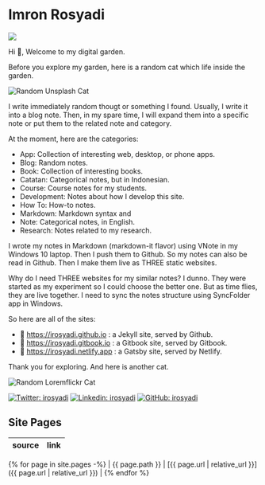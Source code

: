 # Imron Rosyadi

![](https://readme-typing-svg.herokuapp.com?font=Caveat&lines=Hi+%F0%9F%91%8B;Welcome+to+my+digital+garden)

Hi 👋, Welcome to my digital garden.

Before you explore my garden, here is a random cat which life inside the garden.

![Random Unsplash Cat](https://source.unsplash.com/200x200/?cat)

I write immediately random thougt or something I found. Usually, I write it into a blog note. Then, in my spare time, I will expand them into a specific note or put them to the related note and category. 

At the moment, here are the categories:

* App: Collection of interesting web, desktop, or phone apps.
* Blog: Random notes.
* Book: Collection of interesting books.
* Catatan: Categorical notes, but in Indonesian.
* Course: Course notes for my students.
* Development: Notes about how I develop this site.
* How To: How-to notes.
* Markdown: Markdown syntax and 
* Note: Categorical notes, in English.
* Research: Notes related to my research.

I wrote my notes in Markdown (markdown-it flavor) using VNote in my Windows 10 laptop. Then I push them to Github. So my notes can also be read in Github. Then I make them live as THREE static websites.

Why do I need THREE websites for my similar notes? I dunno. They were started as my experiment so I could choose the better one. But as time flies, they are live together. I need to sync the notes structure using SyncFolder app in Windows.

So here are all of the sites:
- 📘 https://irosyadi.github.io : a Jekyll site, served by Github.
- 📙 https://irosyadi.gitbook.io : a Gitbook site, served by Gitbook.
- 📕 https://irosyadi.netlify.app : a Gatsby site, served by Netlify.

Thank you for exploring.
And here is another cat.

![Random Loremflickr Cat](https://loremflickr.com/200/200/cat)


[![Twitter: irosyadi](https://img.shields.io/twitter/follow/irosyadi?style=social)](https://twitter.com/irosyadi)
[![Linkedin: irosyadi](https://img.shields.io/badge/-irosyadi-blue?style=flat-square&logo=Linkedin&logoColor=white&link=https://www.linkedin.com/in/irosyadi/)](https://www.linkedin.com/in/irosyadi/)
[![GitHub: irosyadi](https://img.shields.io/github/followers/irosyadi?label=follow&style=social)](https://github.com/irosyadi)


## Site Pages

<!-- prettier-ignore-start -->

| source          | link                                                           |
| --------------- | -------------------------------------------------------------- |
{% for page in site.pages -%}
| {{ page.path }} | [{{ page.url | relative_url }}]({{ page.url | relative_url }}) |
{% endfor %}

<!-- prettier-ignore-end -->
